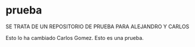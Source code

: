# prueba
SE TRATA DE UN REPOSITORIO DE PRUEBA PARA ALEJANDRO Y CARLOS



Esto lo ha cambiado Carlos Gomez. Esto es una prueba.
